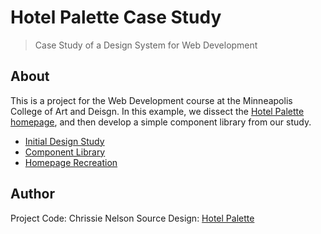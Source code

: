 # Hotel Palette Case Study

> Case Study of a Design System for Web Development

## About

This is a project for the Web Development course at the Minneapolis College of Art and Deisgn. In this example, we dissect the [Hotel Palette homepage](https://www.hotelpalette.com/), and then develop a simple component library from our study.

- [Initial Design Study](assets/hotel-palette-web-study.pdf)
- [Component Library](https://github.com/chrissienelson/hotel-palette-casestudy/)
- [Homepage Recreation](https://jxjj.github.io/wolff-olins-casestudy/)

## Author

Project Code: Chrissie Nelson
Source Design: [Hotel Palette](https://www.hotelpalette.com)

